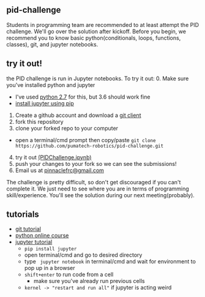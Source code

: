 pid-challenge
---
Students in programming team are recommended to at least attempt the PID challenge. We'll go over the solution after kickoff. Before you begin, we recommend you to know basic python(conditionals, loops, functions, classes), git, and jupyter notebooks.

try it out!
---
the PID challenge is run in Jupyter notebooks. To try it out:
 0. Make sure you've installed python and jupyter
  - I've used [python 2.7](https://www.python.org/downloads/release/python-2715/) for this, but 3.6 should work fine
  - [install jupyter using pip](https://jupyter.org/install)
 1. Create a github account and download a [git client](https://github.com/pumatech-robotics/pid-challenge.git)
 2. fork this repository
 3. clone your forked repo to your computer
  - open a terminal/cmd prompt then copy/paste ```git clone https://github.com/pumatech-robotics/pid-challenge.git```
 4. try it out [(PIDChallenge.ipynb)](PIDChallenge.ipynb)
 5. push your changes to your fork so we can see the submissions!
 6. Email us at [pinnaclefrc@gmail.com](pinnaclefrc@gmail.com)

 The challenge is pretty difficult, so don't get discouraged if you can't complete it. We just need to see where you are in terms of programming skill/experience. You'll see the solution during our next meeting(probably).


tutorials
---
 - [git tutorial](https://guides.github.com/activities/hello-world/)
 - [python online course](https://www.udacity.com/course/intro-to-computer-science--cs101)
 - [jupyter tutorial](https://mybinder.org/v2/gh/ipython/ipython-in-depth/master?filepath=binder/Index.ipynb)
    - ```pip install jupyter```
    - open terminal/cmd and go to desired directory
    - type ``` jupyter notebook``` in terminal/cmd and wait for environment to pop up in a browser
    - ```shift+enter``` to run code from a cell
        - make sure you've already run previous cells
    - ```kernel -> "restart and run all"``` if jupyter is acting weird
